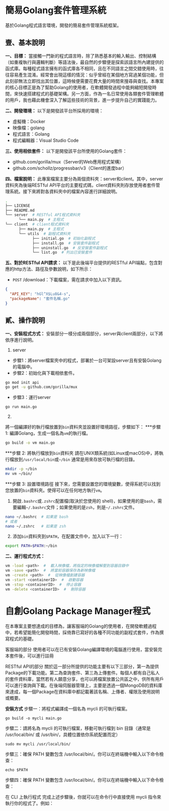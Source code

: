 # 簡易Golang套件管理系統

基於Golang程式語言環境，開發的簡易套件管理系統框架。

## 壹、基本說明
**一、目標：**
當接觸一門新的程式語言時，除了熟悉基本的輸入輸出、控制結構（如重複執行與邏輯判斷）等語法後，最自然的步驟便是探索該語言所內建提供的函式庫。每種程式語言擁有的函式庫各不相同，且在不同語言之間交錯使用時，往往容易產生混淆。經常會出現這樣的情況：似乎曾經在某個地方寫過某個功能，但此刻卻無法立即找出其位置，這時候便需要花費大量的時間來搜尋與查找。本專案的核心目標正是為了幫助Golang的使用者，在軟體開發過程中能夠縮短開發時間，來快速搭建程式的基礎架構。另一方面，作為一名日常使用各類套件管理軟體的用戶，我也藉此機會深入了解這些技術的背景，進一步提升自己的實踐能力。

**二、開發環境：**
以下是開發該平台所採用的環境：
* 虛擬機：Docker
* 映像檔：golang
* 程式語言：Golang
* 程式編輯器：Visual Studio Code

**三、使用相依套件：**
以下是開發該平台所使用的Golang套件：
* github.com/gorilla/mux（Server的Web應用程式架構）
* github.com/schollz/progressbar/v3（Client的進度bar）

**四、檔案說明：** 
此專案檔案主要分為兩個資料夾：server和client。其中，server資料夾為後端RESTful API平台的主要程式碼，client資料夾則存放使用者套件管理系統。接下來將對各資料夾中的檔案內容進行詳細說明。
```bash
.
├── LICENSE
├── README.md
└── server  # RESTful API程式資料夾
      └── main.py  # 主程式
└── client  # client程式資料夾
      ├── main.py  # 主程式
      └── utils  # 副程式資料夾
            ├── initial.go  # 初始化副程式
            ├── install.go  # 安裝套件副程式
            ├── uninstall.go  # 反安裝套件副程式
            └── list.go  # 列出已安裝套件
```

**五、對於RESTful API請求：** 
以下是此後端平台提供的RESTful API端點，包含對應的http方法、路徑及參數說明，如下所示：
* `POST` /download：下載檔案，需在請求中加入以下資訊。
```json
{
  "API_KEY": "hGl^X$Lu8&4-s",
  "packageName": "套件名稱.go"
}
```

## 貳、操作說明
**一、安裝程式方式：** 
安裝部分一樣分成兩個部分，server與client兩部分，以下將依序進行說明。

1. server
- 步驟1：將server檔案夾中的程式，部署於一台可架設server且有安裝Golang的電腦中。
- 步驟2：初始化與下載相依套件。
```bash
go mod init api
go get -u github.com/gorilla/mux
```
- 步驟3：運行server
```bash
go run main.go
```

2. 




將一個編譯好的執行檔放置到`bin`資料夾並設置好環境路徑，步驟如下：
***步驟1: 編譯Golang，生成一個名為`vm`的執行檔。
```bash
go build -o vm main.go
```

***步驟 2: 將執行檔放到`bin`資料夾
請在UNIX類系統(如Linux或macOS)中，將執行檔放到`/usr/local/bin`或`~/bin` 通常是用來存放可執行檔的目錄。
```bash
mkdir -p ~/bin
mv vm ~/bin/
```

***步驟 3: 設置環境路徑
接下來，您需要設置您的環境變數，使得系統可以找到您放置的`bin`資料夾。使得可以在任何地方執行`vm`。

1. 開啟`.bashrc`或`.zshrc`配置檔(取決於您使用的 shell)，如果使用的是`bash`，需要編輯`~/.bashrc`文件；如果使用的是`zsh`，則是`~/.zshrc`文件。
```bash
nano ~/.bashrc  # 如果是 bash
# 或者
nano ~/.zshrc   # 如果是 zsh
```

2. 添加`bin`資料夾到`$PATH`，在配置文件中，加入以下一行：
```bash
export PATH=$PATH:~/bin
```

**二、運行程式方式：**
```bash
vm -load <path>  #  載入映像檔，將指定的映像檔解壓到容器目錄中
vm -save <path>  #  將當前容器保存為新映像檔
vm -create <path>  #  從映像檔創建容器
vm -start <containerID>  #  啟動容器
vm -stop <containerID>  #  停止容器
vm -delete <containerID>  #  刪除容器
```





# 自創Golang Package Manager程式

在本專案主要想達成的目標為，讓客服端的Golang的使用者，在開發軟體過程中，若希望能簡化開發時間，採倚靠已寫好的各種不同功能的副程式套件，作為撰寫程式的基礎。

客服端的部分
使用者可以在已有安裝Golang編譯環境的電腦進行使用，當安裝完本套件後，可以進行註冊 

RESTful API的部分
關於這一部分所提供的功能主要有以下三部分，第一為提供Package的下載功能。第二為查詢套件、第三為上傳套件。每個人都有自己私人的套件資料庫，當然若有人願意分享，也可以將檔案放置公共區之中，供所有用戶可以進行查詢與下載。在後端伺服器管理上，主要是透過一個MongoDB的資料庫來達成，每一個Package在資料庫中都記載著該名稱、上傳者、權限及使用說明或概要。

**安裝方式**
步驟一：將程式編譯成一個名為 mycli 的可執行檔案。
```shell
go build -o mycli main.go
```
步驟二：請將名為 mycli 的可執行檔案，移動可執行檔到 bin 目錄（通常是 /usr/local/bin/ 或 /usr/bin/，具體位置依你系統配置而定）
```shell
sudo mv mycli /usr/local/bin/
```
步驟三：確保 PATH 變數包含 /usr/local/bin/。你可以在終端機中輸入以下命令檢查：
```shell
echo $PATH
```
步驟四：確保 PATH 變數包含 /usr/local/bin/。你可以在終端機中輸入以下命令檢查：

在 CLI 上執行程式
完成上述步驟後，你就可以在命令行中直接使用 mycli 指令來執行你的程式了。例如：
